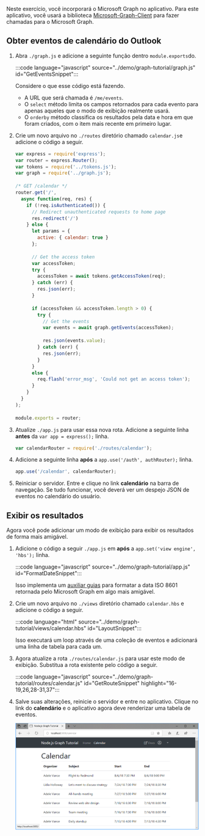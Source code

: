 <!-- markdownlint-disable MD002 MD041 -->

Neste exercício, você incorporará o Microsoft Graph no aplicativo. Para este aplicativo, você usará a biblioteca [Microsoft-Graph-Client](https://github.com/microsoftgraph/msgraph-sdk-javascript) para fazer chamadas para o Microsoft Graph.

## <a name="get-calendar-events-from-outlook"></a>Obter eventos de calendário do Outlook

1. Abra `./graph.js` e adicione a seguinte função dentro `module.exports`do.

    :::code language="javascript" source="../demo/graph-tutorial/graph.js" id="GetEventsSnippet":::

    Considere o que esse código está fazendo.

    - A URL que será chamada é `/me/events`.
    - O `select` método limita os campos retornados para cada evento para apenas aqueles que o modo de exibição realmente usará.
    - O `orderby` método classifica os resultados pela data e hora em que foram criados, com o item mais recente em primeiro lugar.

1. Crie um novo arquivo no `./routes` diretório chamado `calendar.js`e adicione o código a seguir.

    ```javascript
    var express = require('express');
    var router = express.Router();
    var tokens = require('../tokens.js');
    var graph = require('../graph.js');

    /* GET /calendar */
    router.get('/',
      async function(req, res) {
        if (!req.isAuthenticated()) {
          // Redirect unauthenticated requests to home page
          res.redirect('/')
        } else {
          let params = {
            active: { calendar: true }
          };

          // Get the access token
          var accessToken;
          try {
            accessToken = await tokens.getAccessToken(req);
          } catch (err) {
            res.json(err);
          }

          if (accessToken && accessToken.length > 0) {
            try {
              // Get the events
              var events = await graph.getEvents(accessToken);

              res.json(events.value);
            } catch (err) {
              res.json(err);
            }
          }
          else {
            req.flash('error_msg', 'Could not get an access token');
          }
        }
      }
    );

    module.exports = router;
    ```

1. Atualize `./app.js` para usar essa nova rota. Adicione a seguinte linha **antes** da `var app = express();` linha.

    ```javascript
    var calendarRouter = require('./routes/calendar');
    ```

1. Adicione a seguinte linha **após** a `app.use('/auth', authRouter);` linha.

    ```javascript
    app.use('/calendar', calendarRouter);
    ```

1. Reiniciar o servidor. Entre e clique no link **calendário** na barra de navegação. Se tudo funcionar, você deverá ver um despejo JSON de eventos no calendário do usuário.

## <a name="display-the-results"></a>Exibir os resultados

Agora você pode adicionar um modo de exibição para exibir os resultados de forma mais amigável.

1. Adicione o código a seguir `./app.js` em **após** a `app.set('view engine', 'hbs');` linha.

    :::code language="javascript" source="../demo/graph-tutorial/app.js" id="FormatDateSnippet":::

    Isso implementa um [auxiliar guias](http://handlebarsjs.com/#helpers) para formatar a data ISO 8601 retornada pelo Microsoft Graph em algo mais amigável.

1. Crie um novo arquivo no `./views` diretório chamado `calendar.hbs` e adicione o código a seguir.

    :::code language="html" source="../demo/graph-tutorial/views/calendar.hbs" id="LayoutSnippet":::

    Isso executará um loop através de uma coleção de eventos e adicionará uma linha de tabela para cada um.

1. Agora atualize a rota `./routes/calendar.js` para usar este modo de exibição. Substitua a rota existente pelo código a seguir.

    :::code language="javascript" source="../demo/graph-tutorial/routes/calendar.js" id="GetRouteSnippet" highlight="16-19,26,28-31,37":::

1. Salve suas alterações, reinicie o servidor e entre no aplicativo. Clique no link do **calendário** e o aplicativo agora deve renderizar uma tabela de eventos.

    ![Uma captura de tela da tabela de eventos](./images/add-msgraph-01.png)
